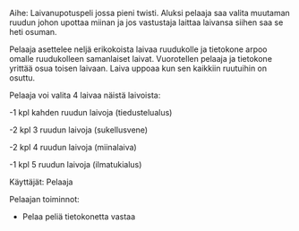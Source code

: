 Aihe: Laivanupotuspeli jossa pieni twisti. Aluksi pelaaja saa valita muutaman ruudun johon upottaa miinan ja jos vastustaja laittaa laivansa siihen saa se heti osuman.

Pelaaja asettelee neljä erikokoista laivaa ruudukolle ja tietokone arpoo omalle ruudukolleen samanlaiset laivat. Vuorotellen pelaaja ja tietokone yrittää osua toisen laivaan. Laiva uppoaa kun sen kaikkiin ruutuihin on osuttu.

Pelaaja voi valita 4 laivaa näistä laivoista:

-1 kpl kahden ruudun laivoja (tiedustelualus)

-2 kpl 3 ruudun laivoja (sukellusvene)

-2 kpl 4 ruudun laivoja (miinalaiva)

-1 kpl 5 ruudun laivoja (ilmatukialus)


Käyttäjät: Pelaaja

Pelaajan toiminnot:
- Pelaa peliä tietokonetta vastaa 

